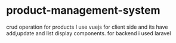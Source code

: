 # product-management-system
crud operation for products
I use vuejs for client side and its have add,update and list display components.
for backend i used laravel 
